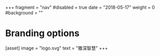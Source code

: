 +++
fragment = "nav"
#disabled = true
date = "2018-05-17"
weight = 0
#background = ""

# Branding options
[asset]
  image = "logo.svg"
  text = "雅深智慧"
+++
